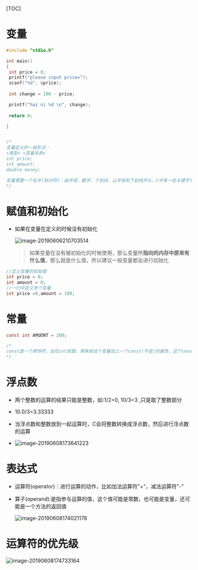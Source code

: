 [TOC]

# 变量

```c
#include "stdio.h"

int main()
{
 int price = 0;
 printf("please input price=");
 scanf("%d", &price);
 
 int change = 100 - price;

 printf("hai ni %d \n", change);
 
 return 0;

}


/*
变量定义的一般形式：
<类型> <变量名称>
int price;
int amount;
double money;

变量需要一个名字(标识符)：由字母，数字，下划线，以字母和下划线开头，C中有一些关键字不能用作标识符
*/

```



# 赋值和初始化

* 如果在变量在定义的时候没有初始化

  ![image-20190606210703514](/Users/chenyansong/Documents/note/images/c_languge/image-20190606210703514.png)

  > 如果变量在没有被初始化的时候使用，那么变量所**指向的内存中原来有什么值**，那么就是什么值，所以建议一般变量都会进行初始化



```c
//定义变量的初始值
int price = 0;
int amount = 0;
//一行中定义多个变量
int price =0,amount = 100;
```

# 常量

```C
const int AMUONT = 100;

/*
const是一个修饰符，加在int前面，用来给这个变量加上一个const(不变)的属性，这个const的属性表示这个变量的值一旦初始化，就不能再修改了
*/
```



# 浮点数

* 两个整数的运算的结果只能是整数，如:1/2=0, 10/3=3 ,只是取了整数部分

* 10.0/3=3.33333

* 当浮点数和整数放到一起运算时，C会将整数转换成浮点数，然后进行浮点数的运算
* ![image-20190608173641223](/Users/chenyansong/Documents/note/images/c_languge/image-20190608173641223.png)



# 表达式

* 运算符(operator)：进行运算的动作，比如加法运算符"+"，减法运算符"-"

* 算子(operand):是指参与运算的值，这个值可能是常数，也可能是变量，还可能是一个方法的返回值

  ![image-20190608174021178](/Users/chenyansong/Documents/note/images/c_languge/image-20190608174021178.png)

# 运算符的优先级

![image-20190608174733164](/Users/chenyansong/Documents/note/images/c_languge/image-20190608174733164.png)

